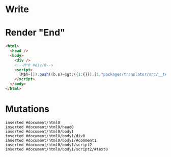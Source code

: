 # Write
  <div></div><!M*0 #div/0><script>(M$h=[]).push((b,s)=>({1:{}}),[1,"packages/translator/src/__tests__/fixtures/native-tag-ref-effect-child/components/hello-setter.marko_0_el",])</script>


# Render "End"
```html
<html>
  <head />
  <body>
    <div />
    <!--M*0 #div/0-->
    <script>
      (M$h=[]).push((b,s)=&gt;({1:{}}),[1,"packages/translator/src/__tests__/fixtures/native-tag-ref-effect-child/components/hello-setter.marko_0_el",])
    </script>
  </body>
</html>
```

# Mutations
```
inserted #document/html0
inserted #document/html0/head0
inserted #document/html0/body1
inserted #document/html0/body1/div0
inserted #document/html0/body1/#comment1
inserted #document/html0/body1/script2
inserted #document/html0/body1/script2/#text0
```